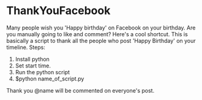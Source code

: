 # ThankYouFacebook
Many people wish you 'Happy birthday' on Facebook on your birthday. Are you manually going to like and comment?
Here's a cool shortcut.
This is basically a script to thank all the people who post 'Happy Birthday' on your timeline.
Steps:
1. Install python
2. Set start time.
3. Run the python script
4. $python name_of_script.py

Thank you @name will be commented on everyone's post.
